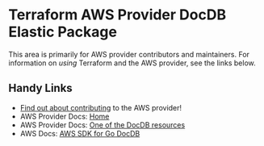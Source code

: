 # Terraform AWS Provider DocDB Elastic Package

This area is primarily for AWS provider contributors and maintainers. For information on _using_ Terraform and the AWS provider, see the links below.

## Handy Links

* [Find out about contributing](https://hashicorp.github.io/terraform-provider-aws/#contribute) to the AWS provider!
* AWS Provider Docs: [Home](https://registry.terraform.io/providers/hashicorp/aws/latest/docs)
* AWS Provider Docs: [One of the DocDB resources](https://registry.terraform.io/providers/hashicorp/aws/latest/docs/resources/docdb_cluster)
* AWS Docs: [AWS SDK for Go DocDB](https://docs.aws.amazon.com/sdk-for-go/api/service/docdb/)

